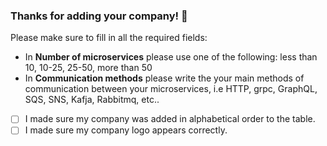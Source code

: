 ### Thanks for adding your company! 🎉

Please make sure to fill in all the required fields:

* In **Number of microservices** please use one of the following: less than 10, 10-25, 25-50, more than 50
* In **Communication methods** please write the your main methods of communication between your microservices, i.e HTTP, grpc, GraphQL, SQS, SNS, Kafja, Rabbitmq, etc..

- [ ] I made sure my company was added in alphabetical order to the table.
- [ ] I made sure my company logo appears correctly.
